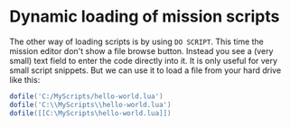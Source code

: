 #  Dynamic loading of mission scripts

The other way of loading scripts is by using `DO SCRIPT`. This time the mission
editor don't show a file browse button. Instead you see a (very small) text
field to enter the code directly into it. It is only useful for very small
script snippets. But we can use it to load a file from your hard drive like
this:

```lua
dofile('C:/MyScripts/hello-world.lua')
dofile('C:\\MyScripts\\hello-world.lua')
dofile([[C:\MyScripts\hello-world.lua]])
```